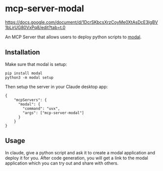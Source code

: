 # mcp-server-modal

https://docs.google.com/document/d/1DcrSKbcsXrzCoyMe0XtAsDcE3IgBV1bLirUG80VxPq8/edit?tab=t.0

An MCP Server that allows users to deploy python scripts to [modal](https://modal.com/).

## Installation

Make sure that modal is setup:
```
pip install modal
python3 -m modal setup
```

Then setup the server in your Claude desktop app:
```
{
    "mcpServers": {
      "modal": {
        "command": "uvx",
        "args": ["mcp-server-modal"]
      }
    }
}
```

## Usage

In claude, give a python script and ask it to create a modal application and deploy it for you. After code generation, you will get a link to the modal application which you can try out and share with others.
